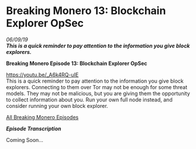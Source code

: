 # Breaking Monero 13: Blockchain Explorer OpSec 
*06/09/19*  
_**This is a quick reminder to pay attention to the information you give block explorers.**_  

**Breaking Monero Episode 13: Blockchain Explorer OpSec** 

https://youtu.be/_A6k4RQ-uIE  
This is a quick reminder to pay attention to the information you give block explorers. Connecting to them over Tor may not be enough for some threat models. They may not be malicious, but you are giving them the opportunity to collect information about you. Run your own full node instead, and consider running your own block explorer. 

[All Breaking Monero Episodes](https://www.monerooutreach.org/breaking-monero/) 

_**Episode Transcription**_ 

Coming Soon... 
